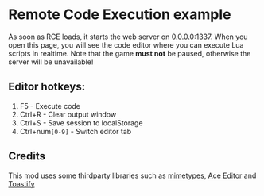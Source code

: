 # Remote Code Execution example

As soon as RCE loads, it starts the web server on [0.0.0.0:1337](https://127.0.0.1:1337/). When you open this page, you will see the code editor where you can execute Lua scripts in realtime. Note that the game **must not** be paused, otherwise the server will be unavailable!

## Editor hotkeys:
1. F5 - Execute code
2. Ctrl+R - Clear output window
3. Ctrl+S - Save session to localStorage
4. Ctrl+num`[0-9]` - Switch editor tab

## Credits

This mod uses some thirdparty libraries such as [mimetypes](https://luarocks.org/modules/luarocks/mimetypes), [Ace Editor](https://ace.c9.io/) and [Toastify](https://github.com/apvarun/toastify-js)
